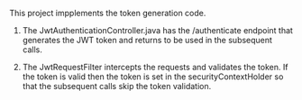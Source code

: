 This project impplements the token generation code. 

1) The JwtAuthenticationController.java has the /authenticate endpoint that generates the JWT token and returns to be used in the subsequent calls.

2) The JwtRequestFilter intercepts the requests and validates the token. If the token is valid then the token is set in the securityContextHolder so that the subsequent calls skip the token validation. 
